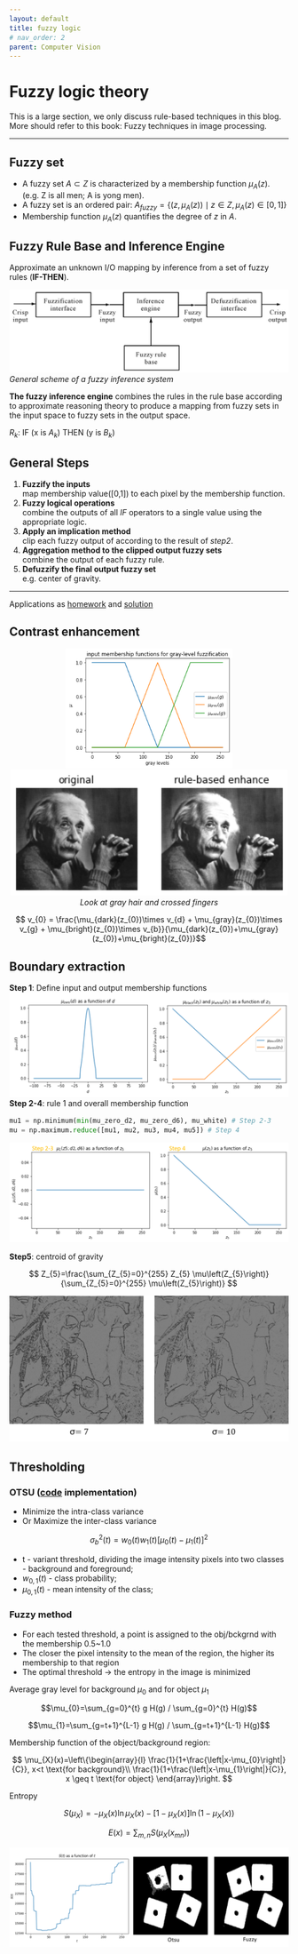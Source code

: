 ```yaml
---
layout: default
title: fuzzy logic
# nav_order: 2
parent: Computer Vision
---
```

# Fuzzy logic theory
This is a large section, we only discuss rule-based techniques in this blog. <br>
More should refer to this book: Fuzzy techniques in image processing.

---

## Fuzzy set
- A fuzzy set $A \subset Z$ is characterized by a membership function $\mu_{A}(z)$. <br> (e.g. Z is all men; A is yong men).
- A fuzzy set is an ordered pair: $A_{fuzzy} = \{(z, \mu_{A}(z)) \mid z \in Z, \mu_{A}(z) \in [0,1] \}$
- Membership function $\mu_{A}(z)$ quantifies the degree of $z$ in $A$.

## Fuzzy Rule Base and Inference Engine
Approximate an unknown I/O mapping by inference from a set of fuzzy rules (**IF-THEN**).

![](/assets/image/fuzzy/scheme.jpg)<br>
<em> General scheme of a fuzzy inference system</em>

**The fuzzy inference engine** combines the rules in the rule base according to approximate reasoning theory to produce 
a mapping from fuzzy sets in the input space to fuzzy sets in the output space.

$R_{k} \text{: IF (x is } A_{k}) \text{ THEN (y is } B_{k})$

## General Steps
1. **Fuzzify the inputs** <br> map membership value([0,1]) to each pixel by the membership function.
2. **Fuzzy logical operations** <br> combine the outputs of all *IF* operators to a single value using the appropriate logic.
3. **Apply an implication method** <br> clip each fuzzy output of according to the result of *step2*.
4. **Aggregation method to the clipped output fuzzy sets** <br> combine the output of each fuzzy rule.
5. **Defuzzify the final output fuzzy set** <br> e.g. center of gravity.
   
---
Applications as [homework](https://github.com/EeToSe/image-cv/blob/main/image_analysis/data/ass2/fuzzy%20methods%20experiment.pdf) and [solution](/assets/algorithm/ass2-solution.pdf)

## Contrast enhancement

<p align = "center">
<img src="/assets/image/fuzzy/member.png" alt="hi" class="inline" width="300"/>
<img src="/assets/image/fuzzy/einstein.png" alt="hi" class="inline" width="500"/> <br>
<em>Look at gray hair and crossed fingers</em>
</p>

$$ v_{0} = \frac{\mu_{dark}(z_{0})\times v_{d} + \mu_{gray}(z_{0})\times v_{g} + \mu_{bright}(z_{0})\times v_{b}}{\mu_{dark}(z_{0})+\mu_{gray}(z_{0})+\mu_{bright}(z_{0})}$$

## Boundary extraction
**Step 1**: Define input and output membership functions
![png](/assets/image/fuzzy/step1.png) 
**Step 2-4**: rule 1 and overall membership function
```python
mu1 = np.minimum(min(mu_zero_d2, mu_zero_d6), mu_white) # Step 2-3
mu = np.maximum.reduce([mu1, mu2, mu3, mu4, mu5]) # Step 4
```

![png](/assets/image/fuzzy/step234.png)

**Step5**:  centroid of gravity

$$
Z_{5}=\frac{\sum_{Z_{5}=0}^{255} Z_{5} \mu\left(Z_{5}\right)}{\sum_{Z_{5}=0}^{255} \mu\left(Z_{5}\right)}
$$

![png](/assets/image/fuzzy/boundary.png)

## Thresholding
### OTSU ([code](https://github.com/EeToSe/image-cv/blob/main/cmu_cv/func/otsu.py) implementation)
- Minimize the intra-class variance
- Or Maximize the inter-class variance 
 
$$ \sigma^{2}_{b}(t) = w_{0}(t)w_{1}(t)[\mu_{0}(t) - \mu_{1}(t) ]^{2} $$

- t - variant threshold, dividing the image intensity pixels into two classes - background and foreground;
- $w_{0,1}(t)$ - class probability;
- $\mu_{0,1}(t)$ - mean intensity of the class;

### Fuzzy method
- For each tested threshold, a point is assigned to the obj/bckgrnd with the membership 0.5~1.0
- The closer the pixel intensity to the mean of the region, the higher its membership to that region
- The optimal threshold → the entropy in the image is minimized

Average gray level for background $\mu_{0}$ and for object $\mu_{1}$

$$\mu_{0}=\sum_{g=0}^{t} g H(g) / \sum_{g=0}^{t} H(g)$$

$$\mu_{1}=\sum_{g=t+1}^{L-1} g H(g) / \sum_{g=t+1}^{L-1} H(g)$$

Membership function of the object/background region:

$$
\mu_{X}(x)=\left\{\begin{array}{l}
\frac{1}{1+\frac{\left|x-\mu_{0}\right|}{C}}, x<t \text{for background}\\
\frac{1}{1+\frac{\left|x-\mu_{1}\right|}{C}}, x \geq t \text{for object}
\end{array}\right.
$$

Entropy

$$S(\mu_{X})=-\mu_{X}(x) \ln \mu_{X}(x)-\left[1-\mu_{X}(x)\right] \ln \left(1-\mu_{X}(x)\right)$$

$$E(x) = \sum_{m,n}S(\mu_X(x_{mn}))$$

![png](/assets/image/fuzzy/threshold.png)